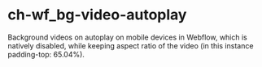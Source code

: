 # ch-wf_bg-video-autoplay
Background videos on autoplay on mobile devices in Webflow, which is natively disabled, while keeping aspect ratio of the video (in this instance padding-top: 65.04%).

